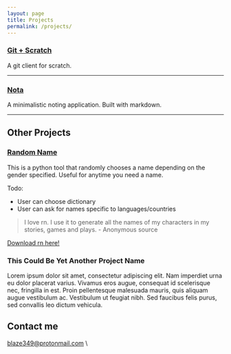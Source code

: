 ```yaml
---
layout: page
title: Projects
permalink: /projects/
---
```


### [Git + Scratch](https://gitscratch.github.io/gitscratch/) 
A git client for scratch. 

***

### [Nota](https://blaze349.github.io/nota)
A minimalistic noting application. Built with markdown.

***

## Other Projects

### [Random Name](https://github.com/Blaze349/Name-chooser/)

 This is a python tool that randomly chooses a name depending on the gender specified. Useful for anytime you need a name.
  
 Todo:
  
 * User can choose dictionary
 * User can ask for names specific to languages/countries
 
 >I love rn. I use it to generate all the names of my characters in my stories, games and plays. - Anonymous source 
 
 [Download rn here!](https://github.com/Blaze349/Name-chooser/)
   
### This Could Be Yet Another Project Name

   Lorem ipsum dolor sit amet, consectetur adipiscing elit. Nam imperdiet urna eu dolor placerat varius. Vivamus eros augue, consequat id scelerisque nec, fringilla in est. Proin pellentesque malesuada mauris, quis aliquam augue vestibulum ac. Vestibulum ut feugiat nibh. Sed faucibus felis purus, sed convallis leo dictum vehicula.


## Contact me

[blaze349@protonmail.com](mailto:blaze349@protonmail.com)
\

